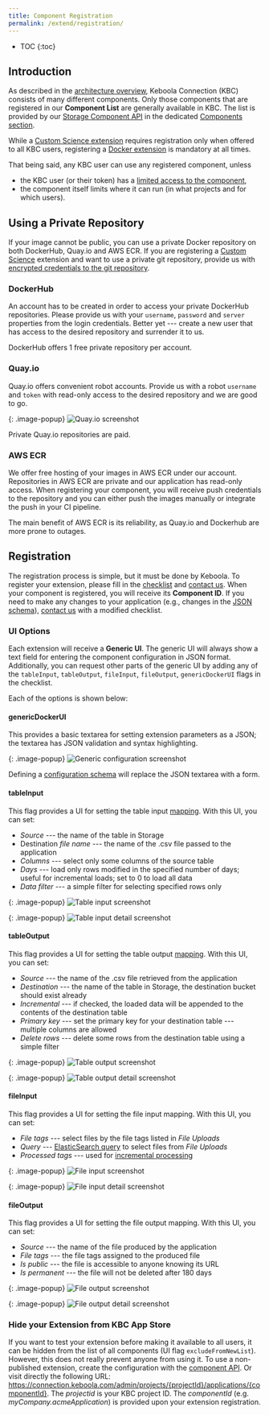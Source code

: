 ```yaml
---
title: Component Registration
permalink: /extend/registration/
---
```


* TOC
{:toc}

## Introduction
As described in the [architecture overview](/overview/), Keboola Connection (KBC) consists of many different components. 
Only those components that are registered in our **Component List** are generally available in KBC. 
The list is provided by our [Storage Component API](http://docs.keboola.apiary.io/#) in the dedicated [Components section](http://docs.keboola.apiary.io/#reference/components).

While a [Custom Science extension](/extend/custom-science/) requires registration only when offered to all KBC users, 
registering a [Docker extension](/extend/docker/) is mandatory at all times.

That being said, any KBC user can use any registered component, unless

- the KBC user (or their token) has a [limited access to the component](https://help.keboola.com/storage/tokens/),
- the component itself limits where it can run (in what projects and for which users).

## Using a Private Repository
If your image cannot be public, you can use a private Docker repository on both DockerHub, Quay.io and AWS ECR. 
If you are registering a [Custom Science](/extend/custom-science/) extension and want to use a private git repository, 
provide us with [encrypted credentials to the git repository](/extend/custom-science/development/#encryption-beforehand).

### DockerHub

An account has to be created in order to access your private DockerHub repositories. Please provide us with your `username`, 
`password` and `server` properties from the login credentials. 
Better yet --- create a new user that has access to the desired repository and surrender it to us.

DockerHub offers 1 free private repository per account.

### Quay.io

Quay.io offers convenient robot accounts. Provide us with a robot `username` and 
`token` with read-only access to the desired repository and we are good to go.

{: .image-popup}
![Quay.io screenshot](/extend/registration/quayioprivate.png)

Private Quay.io repositories are paid.

### AWS ECR

We offer free hosting of your images in AWS ECR under our account. 
Repositories in AWS ECR are private and our application has read-only access. 
When registering your component, you will receive push credentials to the repository and 
you can either push the images manually or integrate the push in your CI pipeline. 

The main benefit of AWS ECR is its reliability, as Quay.io and Dockerhub are more prone to outages.

## Registration
The registration process is simple, but it must be done by Keboola. To register your extension,
please fill in the [checklist](/extend/registration/checklist) and [contact us](mailto:support@keboola.com). When your component is registered, 
you will receive its **Component ID**. If you need to make any changes to your application (e.g., changes in the [JSON schema](/extend/registration/configuration-schema/)), 
[contact us](mailto:support@keboola.com) with a modified checklist.

### UI Options
Each extension will receive a **Generic UI**. The generic UI will always show a text field for entering the
component configuration in JSON format. Additionally, you can request other parts of the generic UI by
adding any of the `tableInput`, `tableOutput`, `fileInput`, `fileOutput`, `genericDockerUI` flags in the checklist. 

Each of the options is shown below:

#### genericDockerUI
This provides a basic textarea for setting extension parameters as a JSON; the textarea has
JSON validation and syntax highlighting.

{: .image-popup}
![Generic configuration screenshot](/extend/registration/configuration.png)

Defining a [configuration schema](/extend/registration/configuration-schema/) will replace the JSON textarea with a form.

#### tableInput
This flag provides a UI for setting the table input [mapping](https://help.keboola.com/manipulation/transformations/mappings/). 
With this UI, you can set:

- *Source* --- the name of the table in Storage
- Destination *file name* --- the name of the .csv file passed to the application
- *Columns* --- select only some columns of the source table
- *Days* --- load only rows modified in the specified number of days; useful for incremental loads; set to 0 to load all data
- *Data filter* --- a simple filter for selecting specified rows only

{: .image-popup}
![Table input screenshot](/extend/registration/table-input-1.png)

{: .image-popup}
![Table input detail screenshot](/extend/registration/table-input-2.png)

#### tableOutput
This flag provides a UI for setting the table output [mapping](https://help.keboola.com/manipulation/transformations/mappings/). With this UI, you can set:

- *Source* --- the name of the .csv file retrieved from the application
- *Destination* --- the name of the table in Storage, the destination bucket should exist already
- *Incremental* --- if checked, the loaded data will be appended to the contents of the destination table
- *Primary key* --- set the primary key for your destination table --- multiple columns are allowed
- *Delete rows* --- delete some rows from the destination table using a simple filter

{: .image-popup}
![Table output screenshot](/extend/registration/table-output-1.png)

{: .image-popup}
![Table output detail screenshot](/extend/registration/table-output-2.png)

#### fileInput
This flag provides a UI for setting the file input mapping. With this UI, you can set:

- *File tags* --- select files by the file tags listed in *File Uploads*
- *Query* --- [ElasticSearch query](https://www.elastic.co/guide/en/elasticsearch/reference/current/query-dsl-query-string-query.html#query-string-syntax)
to select files from *File Uploads*
- *Processed tags* --- used for [incremental processing](/extend/common-interface/config-file/#incremental-processing)

{: .image-popup}
![File input screenshot](/extend/registration/file-input-1.png)

{: .image-popup}
![File input detail screenshot](/extend/registration/file-input-2.png)

#### fileOutput
This flag provides a UI for setting the file output mapping. With this UI, you can set:

- *Source* --- the name of the file produced by the application
- *File tags* --- the file tags assigned to the produced file
- *Is public* --- the file is accessible to anyone knowing its URL
- *Is permanent* --- the file will not be deleted after 180 days

{: .image-popup}
![File output screenshot](/extend/registration/file-output-1.png)

{: .image-popup}
![File output detail screenshot](/extend/registration/file-output-2.png)

### Hide your Extension from KBC App Store
If you want to test your extension before making it available to all users, it can be
hidden from the list of all components (UI flag `excludeFromNewList`).
However, this does not really prevent anyone from using it.
To use a non-published extension, create the configuration with
the [component API](http://docs.keboola.apiary.io/#reference/components/create-config/create-config).
Or visit directly the following URL: https://connection.keboola.com/admin/projects/{projectId}/applications/{componentId}.
The *projectid* is your KBC project ID. The *componentId* (e.g. _myCompany.acmeApplication_) is provided upon your extension registration.
